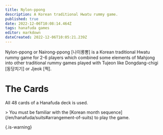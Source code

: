 ```yaml
---
title: Nylon-ppong
description: A Korean traditional Hwatu rummy game.
published: true
date: 2022-12-06T10:08:14.464Z
tags: hanafuda games
editor: markdown
dateCreated: 2022-12-06T10:05:21.239Z
---
```


Nylon-ppong or Nairong-ppong \[나이롱뽕\] is a Korean traditional Hwatu rummy game for 2-6 players which combined some elements of Mahjong into other traditional rummy games played with Tujeon like Dongdang-chigi \[동당치기\] or Jjeok \[쩍\].

# The Cards

All 48 cards of a Hanafuda deck is used.

\> You must be familiar with the \[Korean month sequence\](/en/hanafuda/suits#arrangement-of-suits) to play the game.

{.is-warning}